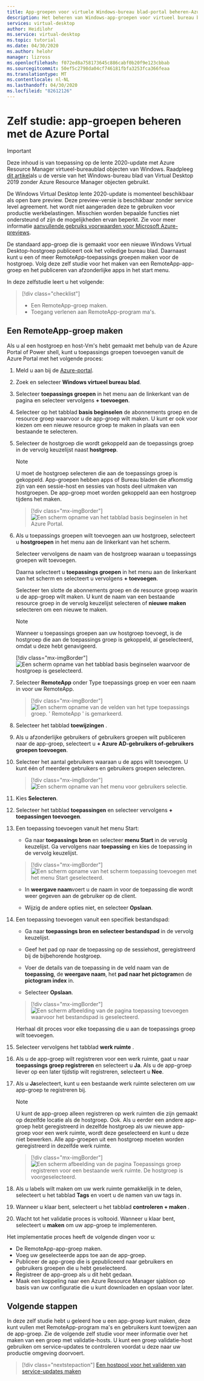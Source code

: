 ```yaml
---
title: App-groepen voor virtuele Windows-bureau blad-portal beheren-Azure
description: Het beheren van Windows-app-groepen voor virtueel bureau blad met de Azure Portal.
services: virtual-desktop
author: Heidilohr
ms.service: virtual-desktop
ms.topic: tutorial
ms.date: 04/30/2020
ms.author: helohr
manager: lizross
ms.openlocfilehash: f072ed8a758173645c886cabf0b20f9e123cbbab
ms.sourcegitcommit: 50ef5c2798da04cf746181fbfa3253fca366feaa
ms.translationtype: MT
ms.contentlocale: nl-NL
ms.lasthandoff: 04/30/2020
ms.locfileid: "82612126"
---
```

# <a name="tutorial-manage-app-groups-with-the-azure-portal"></a>Zelf studie: app-groepen beheren met de Azure Portal

>[!IMPORTANT]
>Deze inhoud is van toepassing op de lente 2020-update met Azure Resource Manager virtueel-bureaublad objecten van Windows. Raadpleeg [dit artikel](./virtual-desktop-fall-2019/manage-app-groups-2019.md)als u de versie van het Windows-bureau blad van Virtual Desktop 2019 zonder Azure Resource Manager objecten gebruikt.
>
> De Windows Virtual Desktop lente 2020-update is momenteel beschikbaar als open bare preview. Deze preview-versie is beschikbaar zonder service level agreement. het wordt niet aangeraden deze te gebruiken voor productie werkbelastingen. Misschien worden bepaalde functies niet ondersteund of zijn de mogelijkheden ervan beperkt. 
> Zie voor meer informatie [aanvullende gebruiks voorwaarden voor Microsoft Azure-previews](https://azure.microsoft.com/support/legal/preview-supplemental-terms/).

De standaard app-groep die is gemaakt voor een nieuwe Windows Virtual Desktop-hostgroep publiceert ook het volledige bureau blad. Daarnaast kunt u een of meer RemoteApp-toepassings groepen maken voor de hostgroep. Volg deze zelf studie voor het maken van een RemoteApp-app-groep en het publiceren van afzonderlijke apps in het start menu.

In deze zelfstudie leert u het volgende:

> [!div class="checklist"]
> * Een RemoteApp-groep maken.
> * Toegang verlenen aan RemoteApp-program ma's.

## <a name="create-a-remoteapp-group"></a>Een RemoteApp-groep maken

Als u al een hostgroep en host-Vm's hebt gemaakt met behulp van de Azure Portal of Power shell, kunt u toepassings groepen toevoegen vanuit de Azure Portal met het volgende proces:

1.  Meld u aan bij de [Azure-portal](https://portal.azure.com/).

2.  Zoek en selecteer **Windows virtueel bureau blad**.

3.  Selecteer **toepassings groepen** in het menu aan de linkerkant van de pagina en selecteer vervolgens **+ toevoegen**.

4. Selecteer op het tabblad **basis beginselen** de abonnements groep en de resource groep waarvoor u de app-groep wilt maken. U kunt er ook voor kiezen om een nieuwe resource groep te maken in plaats van een bestaande te selecteren.

5. Selecteer de hostgroep die wordt gekoppeld aan de toepassings groep in de vervolg keuzelijst naast **hostgroep**.

    >[!NOTE]
    >U moet de hostgroep selecteren die aan de toepassings groep is gekoppeld. App-groepen hebben apps of Bureau bladen die afkomstig zijn van een sessie-host en sessies van hosts deel uitmaken van hostgroepen. De app-groep moet worden gekoppeld aan een hostgroep tijdens het maken.

    > [!div class="mx-imgBorder"]
    > ![Een scherm opname van het tabblad basis beginselen in het Azure Portal.](media/basics-tab.png)

6. Als u toepassings groepen wilt toevoegen aan uw hostgroep, selecteert u **hostgroepen** in het menu aan de linkerkant van het scherm.
   
    Selecteer vervolgens de naam van de hostgroep waaraan u toepassings groepen wilt toevoegen.
   
    Daarna selecteert u **toepassings groepen** in het menu aan de linkerkant van het scherm en selecteert u vervolgens **+ toevoegen**.

    Selecteer ten slotte de abonnements groep en de resource groep waarin u de app-groep wilt maken. U kunt de naam van een bestaande resource groep in de vervolg keuzelijst selecteren of **nieuwe maken** selecteren om een nieuwe te maken.

      >[!NOTE]
      >Wanneer u toepassings groepen aan uw hostgroep toevoegt, is de hostgroep die aan de toepassings groep is gekoppeld, al geselecteerd, omdat u deze hebt genavigeerd.
      > 
      > [!div class="mx-imgBorder"]
      >![Een scherm opname van het tabblad basis beginselen waarvoor de hostgroep is geselecteerd.](media/host-pool-selected.png)

7. Selecteer **RemoteApp** onder Type toepassings groep en voer een naam in voor uw RemoteApp.

      > [!div class="mx-imgBorder"]
      > ![Een scherm opname van de velden van het type toepassings groep. ' RemoteApp ' is gemarkeerd.](media/remoteapp-button.png)

8.  Selecteer het tabblad **toewijzingen** .

9.  Als u afzonderlijke gebruikers of gebruikers groepen wilt publiceren naar de app-groep, selecteert u **+ Azure AD-gebruikers of-gebruikers groepen toevoegen**.

10.  Selecteer het aantal gebruikers waaraan u de apps wilt toevoegen. U kunt één of meerdere gebruikers en gebruikers groepen selecteren.

     > [!div class="mx-imgBorder"]
     > ![Een scherm opname van het menu voor gebruikers selectie.](media/select-users.png)

11.  Kies **Selecteren**.

12.  Selecteer het tabblad **toepassingen** en selecteer vervolgens **+ toepassingen toevoegen**.

13.  Een toepassing toevoegen vanuit het menu Start: 

      - Ga naar **toepassings bron** en selecteer **menu Start** in de vervolg keuzelijst. Ga vervolgens naar **toepassing** en kies de toepassing in de vervolg keuzelijst.

     > [!div class="mx-imgBorder"]
     > ![Een scherm opname van het scherm toepassing toevoegen met het menu Start geselecteerd.](media/add-app-start.png)

      - In **weergave naam**voert u de naam in voor de toepassing die wordt weer gegeven aan de gebruiker op de client.

      - Wijzig de andere opties niet, en selecteer **Opslaan**.

14. Een toepassing toevoegen vanuit een specifiek bestandspad:

      - Ga naar **toepassings bron** **en selecteer bestandspad** in de vervolg keuzelijst.

      - Geef het pad op naar de toepassing op de sessiehost, geregistreerd bij de bijbehorende hostgroep.

      - Voer de details van de toepassing in de veld naam van de **toepassing**, de **weergave naam**, het **pad naar het pictogram**en de **pictogram index** in.

      - Selecteer **Opslaan**.

     > [!div class="mx-imgBorder"]
     > ![Een scherm afbeelding van de pagina toepassing toevoegen waarvoor het bestandspad is geselecteerd.](media/add-app-file.png)

     Herhaal dit proces voor elke toepassing die u aan de toepassings groep wilt toevoegen.

15.  Selecteer vervolgens het tabblad **werk ruimte** .

16.  Als u de app-groep wilt registreren voor een werk ruimte, gaat u naar **toepassings groep registreren** en selecteert u **Ja**. Als u de app-groep liever op een later tijdstip wilt registreren, selecteert u **Nee**.

17.  Als u **Ja**selecteert, kunt u een bestaande werk ruimte selecteren om uw app-groep te registreren bij.
       
       >[!NOTE]
       >U kunt de app-groep alleen registreren op werk ruimten die zijn gemaakt op dezelfde locatie als de hostgroep. Ook. Als u eerder een andere app-groep hebt geregistreerd in dezelfde hostgroep als uw nieuwe app-groep voor een werk ruimte, wordt deze geselecteerd en kunt u deze niet bewerken. Alle app-groepen uit een hostgroep moeten worden geregistreerd in dezelfde werk ruimte.

     > [!div class="mx-imgBorder"]
     > ![Een scherm afbeelding van de pagina Toepassings groep registreren voor een bestaande werk ruimte. De hostgroep is voorgeselecteerd.](media/register-existing.png)

18. Als u labels wilt maken om uw werk ruimte gemakkelijk in te delen, selecteert u het tabblad **Tags** en voert u de namen van uw tags in.

19. Wanneer u klaar bent, selecteert u het tabblad **controleren + maken** .

20. Wacht tot het validatie proces is voltooid. Wanneer u klaar bent, selecteert u **maken** om uw app-groep te implementeren.

Het implementatie proces heeft de volgende dingen voor u:

- De RemoteApp-app-groep maken.
- Voeg uw geselecteerde apps toe aan de app-groep.
- Publiceer de app-groep die is gepubliceerd naar gebruikers en gebruikers groepen die u hebt geselecteerd.
- Registreer de app-groep als u dit hebt gedaan.
- Maak een koppeling naar een Azure Resource Manager sjabloon op basis van uw configuratie die u kunt downloaden en opslaan voor later.

## <a name="next-steps"></a>Volgende stappen

In deze zelf studie hebt u geleerd hoe u een app-groep kunt maken, deze kunt vullen met RemoteApp-program ma's en gebruikers kunt toewijzen aan de app-groep. Zie de volgende zelf studie voor meer informatie over het maken van een groep met validatie-hosts. U kunt een groep validatie-host gebruiken om service-updates te controleren voordat u deze naar uw productie omgeving doorvoert.

> [!div class="nextstepaction"]
> [Een hostpool voor het valideren van service-updates maken](./create-validation-host-pool.md)
